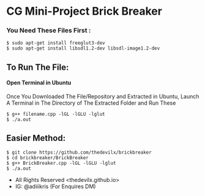 # CG Mini-Project Brick Breaker

### You Need These Files First :
    $ sudo apt-get install freeglut3-dev
    $ sudo apt-get install libsdl1.2-dev libsdl-image1.2-dev

## To Run The File:

#### Open Terminal in Ubuntu 
Once You Downloaded The File/Repository and Extracted in Ubuntu, Launch A Terminal in The Directory of The Extracted Folder and Run These

    $ g++ filename.cpp -lGL -lGLU -lglut
    $ ./a.out

## Easier Method:

    $ git clone https://github.com/thedevilx/brickbreaker
    $ cd brickbreaker/BrickBreaker
    $ g++ BrickBreaker.cpp -lGL -lGLU -lglut
    $ ./a.out

* All Rights Reserved <thedevilx.github.io>
* IG: @adiiikris   (For Enquires DM)
